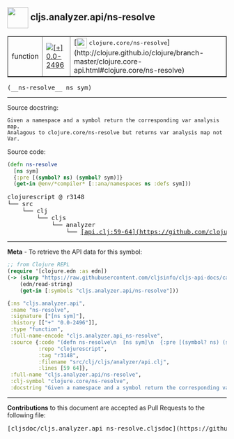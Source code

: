 ## <img width="48px" valign="middle" src="http://i.imgur.com/Hi20huC.png"> cljs.analyzer.api/ns-resolve

 <table border="1">
<tr>

<td>function</td>
<td><a href="https://github.com/cljsinfo/cljs-api-docs/tree/0.0-2496"><img valign="middle" alt="[+] 0.0-2496" src="https://img.shields.io/badge/+-0.0--2496-lightgrey.svg"></a> </td>
<td>
[<img height="24px" valign="middle" src="http://i.imgur.com/1GjPKvB.png"> <samp>clojure.core/ns-resolve</samp>](http://clojure.github.io/clojure/branch-master/clojure.core-api.html#clojure.core/ns-resolve)
</td>
</tr>
</table>

 <samp>
(__ns-resolve__ ns sym)<br>
</samp>

---




Source docstring:

```
Given a namespace and a symbol return the corresponding var analysis map.
Analagous to clojure.core/ns-resolve but returns var analysis map not Var.
```

Source code:

```clj
(defn ns-resolve
  [ns sym]
  {:pre [(symbol? ns) (symbol? sym)]}
  (get-in @env/*compiler* [::ana/namespaces ns :defs sym]))
```

 <pre>
clojurescript @ r3148
└── src
    └── clj
        └── cljs
            └── analyzer
                └── <ins>[api.clj:59-64](https://github.com/clojure/clojurescript/blob/r3148/src/clj/cljs/analyzer/api.clj#L59-L64)</ins>
</pre>


---

__Meta__ - To retrieve the API data for this symbol:

```clj
;; from Clojure REPL
(require '[clojure.edn :as edn])
(-> (slurp "https://raw.githubusercontent.com/cljsinfo/cljs-api-docs/catalog/cljs-api.edn")
    (edn/read-string)
    (get-in [:symbols "cljs.analyzer.api/ns-resolve"]))
```

```clj
{:ns "cljs.analyzer.api",
 :name "ns-resolve",
 :signature ["[ns sym]"],
 :history [["+" "0.0-2496"]],
 :type "function",
 :full-name-encode "cljs.analyzer.api_ns-resolve",
 :source {:code "(defn ns-resolve\n  [ns sym]\n  {:pre [(symbol? ns) (symbol? sym)]}\n  (get-in @env/*compiler* [::ana/namespaces ns :defs sym]))",
          :repo "clojurescript",
          :tag "r3148",
          :filename "src/clj/cljs/analyzer/api.clj",
          :lines [59 64]},
 :full-name "cljs.analyzer.api/ns-resolve",
 :clj-symbol "clojure.core/ns-resolve",
 :docstring "Given a namespace and a symbol return the corresponding var analysis map.\nAnalagous to clojure.core/ns-resolve but returns var analysis map not Var."}

```

---

__Contributions__ to this document are accepted as Pull Requests to the following file:

 <pre>
[cljsdoc/cljs.analyzer.api_ns-resolve.cljsdoc](https://github.com/cljsinfo/cljs-api-docs/blob/master/cljsdoc/cljs.analyzer.api_ns-resolve.cljsdoc)
</pre>

